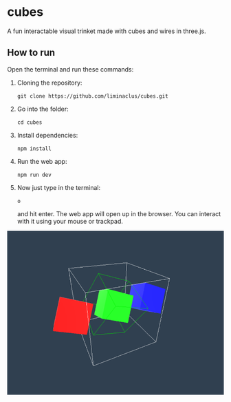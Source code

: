 # cubes
A fun interactable visual trinket made with cubes and wires in three.js.

## How to run
Open the terminal and run these commands:

1. Cloning the repository:
   ```
   git clone https://github.com/liminaclus/cubes.git
   ```
2. Go into the folder:
   ```
   cd cubes
   ```
3. Install dependencies:
   ```
   npm install
   ```
4. Run the web app:
   ```
   npm run dev
   ```
5. Now just type in the terminal:
   ```
   o
   ```
   and hit enter.
   The web app will open up in the browser. You can interact with it using your mouse or trackpad.

![screenshot](screenshot1.png)
